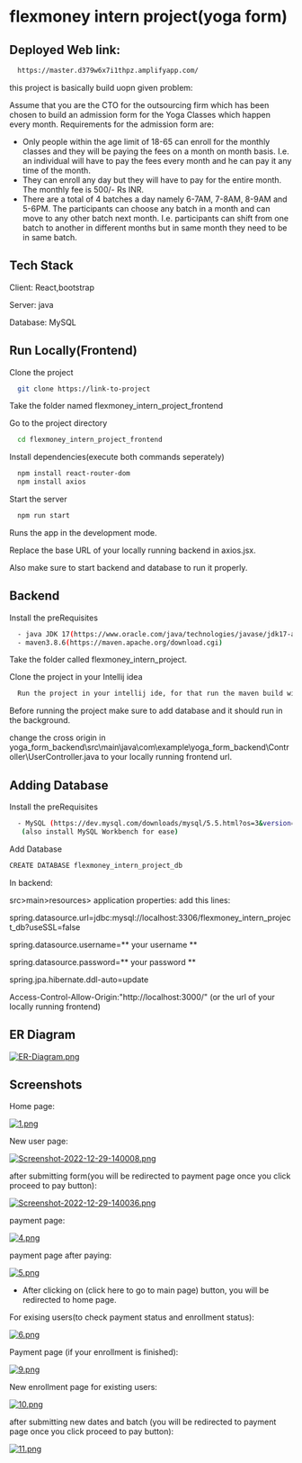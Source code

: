 
# flexmoney intern project(yoga form)

## Deployed Web link:
```bash
  https://master.d379w6x7i1thpz.amplifyapp.com/
```
this project is basically build uopn given problem:

Assume that you are the CTO for the outsourcing firm which has been chosen to build an
admission form for the Yoga Classes which happen every month.
Requirements for the admission form are:
- Only people within the age limit of 18-65 can enroll for the monthly classes and they will
be paying the fees on a month on month basis. I.e. an individual will have to pay the fees
every month and he can pay it any time of the month.
- They can enroll any day but they will have to pay for the entire month. The monthly fee is
500/- Rs INR.
- There are a total of 4 batches a day namely 6-7AM, 7-8AM, 8-9AM and 5-6PM. The
participants can choose any batch in a month and can move to any other batch next
month. I.e. participants can shift from one batch to another in different months but in
same month they need to be in same batch.


## Tech Stack
Client: React,bootstrap

Server: java

Database: MySQL
## Run Locally(Frontend)


Clone the project

```bash
  git clone https://link-to-project
```

Take the folder named flexmoney_intern_project_frontend

Go to the project directory

```bash
  cd flexmoney_intern_project_frontend
```

Install dependencies(execute both commands seperately)

```bash
  npm install react-router-dom
  npm install axios
```

Start the server

```bash
  npm run start
```
Runs the app in the development mode.

Replace the base URL of your locally running backend in axios.jsx. 

Also make sure to start backend and database to run it properly.

## Backend


Install the preRequisites

```bash
  - java JDK 17(https://www.oracle.com/java/technologies/javase/jdk17-archive-downloads.html)
  - maven3.8.6(https://maven.apache.org/download.cgi)
```

Take the folder called flexmoney_intern_project.

Clone the project in your Intellij idea

```bash
  Run the project in your intellij ide, for that run the maven build with pom.xml file.

```
Before running the project make sure to add database and it should run in the background.

change the cross origin in yoga_form_backend\src\main\java\com\example\yoga_form_backend\Controller\UserController.java to your locally running frontend url.


## Adding Database

Install the preRequisites

```bash
  - MySQL (https://dev.mysql.com/downloads/mysql/5.5.html?os=3&version=5)
   (also install MySQL Workbench for ease)
```
Add Database
```bash
CREATE DATABASE flexmoney_intern_project_db
```
In backend:

src>main>resources> application properties:
add this lines:

spring.datasource.url=jdbc:mysql://localhost:3306/flexmoney_intern_project_db?useSSL=false

spring.datasource.username=** your username **

spring.datasource.password=** your password **

spring.jpa.hibernate.ddl-auto=update

Access-Control-Allow-Origin:"http://localhost:3000/" (or the url of your locally running frontend)

## ER Diagram

[![ER-Diagram.png](https://i.postimg.cc/Y2x2MtG9/ER-Diagram.png)](https://postimg.cc/23VNxRxR)

## Screenshots


Home page:

[![1.png](https://i.postimg.cc/tTnPhcPG/1.png)](https://postimg.cc/jwKLTZZM)

New user page:

[![Screenshot-2022-12-29-140008.png](https://i.postimg.cc/xCsdsq5Z/Screenshot-2022-12-29-140008.png)](https://postimg.cc/Q9TsC8Rg)

after submitting form(you will be redirected to payment page once you click proceed to pay button):

[![Screenshot-2022-12-29-140036.png](https://i.postimg.cc/L4w9hcbj/Screenshot-2022-12-29-140036.png)](https://postimg.cc/9zP5nnVf)

payment page:

[![4.png](https://i.postimg.cc/zGdR4NF1/4.png)](https://postimg.cc/nXDzQ6Wd)

payment page after paying:

[![5.png](https://i.postimg.cc/LsnZpWxg/5.png)](https://postimg.cc/t1GgdBQ9)

* After clicking on (click here to go to main page) button, you will be redirected to home page.


For exising users(to check payment status and enrollment status):

[![6.png](https://i.postimg.cc/kXm8bfgL/6.png)](https://postimg.cc/14vfx06K)


Payment page (if your enrollment is finished):

[![9.png](https://i.postimg.cc/Gm3yMtYQ/9.png)](https://postimg.cc/0b3jj8VM)


New enrollment page for existing users:

[![10.png](https://i.postimg.cc/k5zRXyH1/10.png)](https://postimg.cc/94PQLyCZ)


after submitting new dates and batch (you will be redirected to payment page once you click proceed to pay button):

[![11.png](https://i.postimg.cc/HxMcJyDp/11.png)](https://postimg.cc/Fd9s81Hq)
